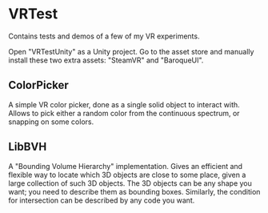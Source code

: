 # VRTest


Contains tests and demos of a few of my VR experiments.

Open "VRTestUnity" as a Unity project.  Go to the asset store and
manually install these two extra assets: "SteamVR" and "BaroqueUI".


## ColorPicker

A simple VR color picker, done as a single solid object to interact with.
Allows to pick either a random color from the continuous spectrum, or snapping
on some colors.


## LibBVH

A "Bounding Volume Hierarchy" implementation.  Gives an efficient and flexible way
to locate which 3D objects are close to some place, given a large collection of
such 3D objects.  The 3D objects can be any shape you want; you need to describe
them as bounding boxes.  Similarly, the condition for intersection can be described
by any code you want.
